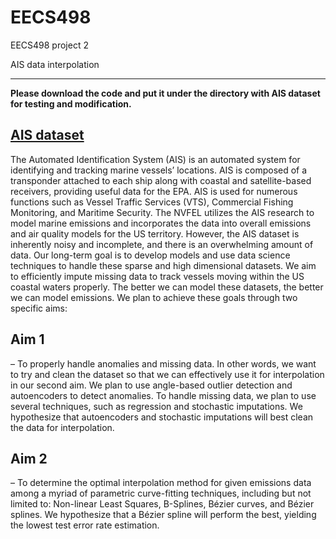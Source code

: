 # EECS498
EECS498 project 2 

AIS data interpolation
***

**Please download the code and put it under the directory with AIS dataset for testing and modification.**

## [AIS dataset](https://marinecadastre.gov/ais/)

The Automated Identification System (AIS) is an automated system for identifying and tracking marine vessels’ locations. AIS is composed of a transponder attached to each ship along with coastal and satellite-based receivers, providing useful data for the EPA. AIS is used for numerous functions such as Vessel Traffic Services (VTS), Commercial Fishing Monitoring, and Maritime Security. The NVFEL utilizes the AIS research to model marine emissions and incorporates the data into overall emissions and air quality models for the US territory. However, the AIS dataset is inherently noisy and incomplete, and there is an overwhelming amount of data.
Our long-term goal is to develop models and use data science techniques to handle these sparse and high dimensional datasets. We aim to efficiently impute missing data to track vessels moving within the US coastal waters properly. The better we can model these datasets, the better we can model emissions. We plan to achieve these goals through two specific aims:

## Aim 1 
– To properly handle anomalies and missing data. In other words, we want to try and clean the dataset so that we can effectively use it for interpolation in our second aim. We plan to use angle-based outlier detection and autoencoders to detect anomalies. To handle missing data, we plan to use several techniques, such as regression and stochastic imputations. We hypothesize that autoencoders and stochastic imputations will best clean the data for interpolation.

## Aim 2 
– To determine the optimal interpolation method for given emissions data among a myriad of parametric curve-fitting techniques, including but not limited to: Non-linear Least Squares, B-Splines, Bézier curves, and Bézier splines. We hypothesize that a Bézier spline will perform the best, yielding the lowest test error rate estimation.


